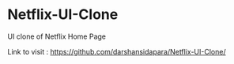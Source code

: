 # Netflix-UI-Clone
UI clone of Netflix Home Page 

Link to visit : https://github.com/darshansidapara/Netflix-UI-Clone/
